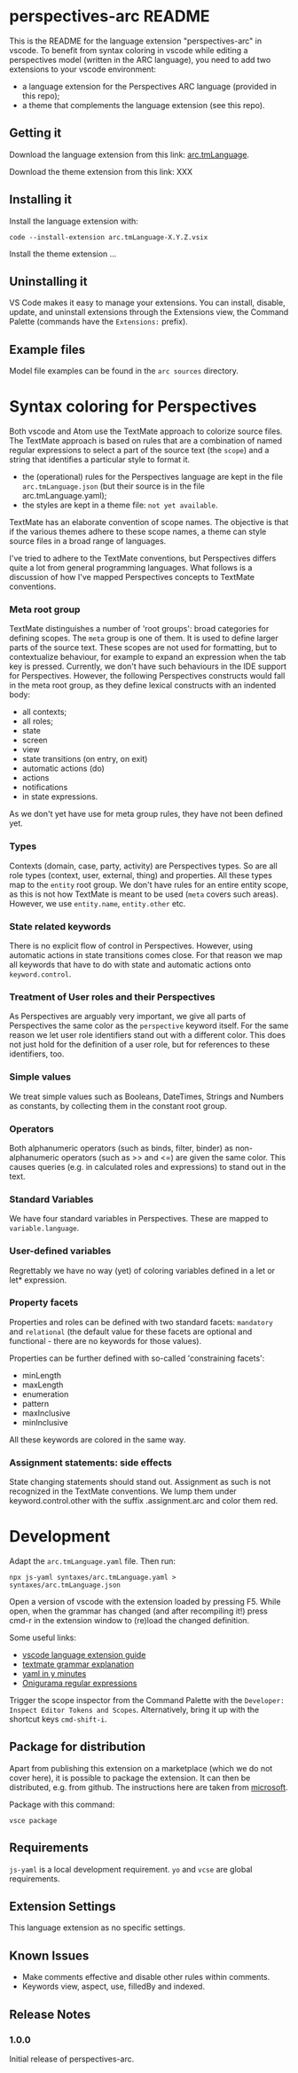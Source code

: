 # perspectives-arc README

This is the README for the language extension "perspectives-arc" in vscode. To benefit from syntax coloring in vscode while editing a perspectives model (written in the ARC language), you need to add two extensions to your vscode environment:

* a language extension for the Perspectives ARC language (provided in this repo);
* a theme that complements the language extension (see this repo).

## Getting it
Download the language extension from this link: [arc.tmLanguage](./arc.tmLanguage-X.Y.Z.vsix).

Download the theme extension from this link: XXX

## Installing it
Install the language extension with:

```
code --install-extension arc.tmLanguage-X.Y.Z.vsix
```

Install the theme extension ...

## Uninstalling it
VS Code makes it easy to manage your extensions. You can install, disable, update, and uninstall extensions through the Extensions view, the Command Palette (commands have the `Extensions:` prefix).



## Example files
Model file examples can be found in the `arc sources` directory.

# Syntax coloring for Perspectives
Both vscode and Atom use the TextMate approach to colorize source files. The TextMate approach is based on rules that are a combination of named regular expressions to select a part of the source text (the `scope`) and a string that identifies a particular style to format it. 

* the (operational) rules for the Perspectives language are kept in the file `arc.tmLanguage.json` (but their source is in the file arc.tmLanguage.yaml);
* the styles are kept in a theme file: `not yet available`.

TextMate has an elaborate convention of scope names. The objective is that if the various themes adhere to these scope names, a theme can style source files in a broad range of languages. 

I've tried to adhere to the TextMate conventions, but Perspectives differs quite a lot from general programming languages. What follows is a discussion of how I've mapped Perspectives concepts to TextMate conventions.

### Meta root group
TextMate distinguishes a number of 'root groups': broad categories for defining scopes. The `meta` group is one of them. It is used to define larger parts of the source text. These scopes are not used for formatting, but to contextualize behaviour, for example to expand an expression when the tab key is pressed. Currently, we don't have such behaviours in the IDE support for Perspectives. However, the following Perspectives constructs would fall in the meta root group, as they define lexical constructs with an indented body:

* all contexts;
* all roles;
* state
* screen
* view
* state transitions (on entry, on exit)
* automatic actions (do)
* actions
* notifications
* in state expressions.

As we don't yet have use for meta group rules, they have not been defined yet.

### Types
Contexts (domain, case, party, activity) are Perspectives types. So are all role types (context, user, external, thing) and properties. All these types map to the `entity` root group. We don't have rules for an entire entity scope, as this is not how TextMate is meant to be used (`meta` covers such areas). However, we use `entity.name`, `entity.other` etc.

### State related keywords
There is no explicit flow of control in Perspectives. However, using automatic actions in state transitions comes close. For that reason we map all keywords that have to do with state and automatic actions onto `keyword.control`.

### Treatment of User roles and their Perspectives
As Perspectives are arguably very important, we give all parts of Perspectives the same color as the `perspective` keyword itself. For the same reason we let user role identifiers stand out with a different color. This does not just hold for the definition of a user role, but for references to these identifiers, too.

### Simple values
We treat simple values such as Booleans, DateTimes, Strings and Numbers as constants, by collecting them in the constant root group.

### Operators
Both alphanumeric operators (such as binds, filter, binder) as non-alphanumeric operators (such as >> and <=) are given the same color. This causes queries (e.g. in calculated roles and expressions) to stand out in the text.

### Standard Variables
We have four standard variables in Perspectives. These are mapped to `variable.language`.

### User-defined variables
Regrettably we have no way (yet) of coloring variables defined in a let or let* expression.

### Property facets
Properties and roles can be defined with two standard facets: `mandatory` and `relational` (the default value for these facets are optional and functional - there are no keywords for those values).

Properties can be further defined with so-called 'constraining facets':

* minLength
* maxLength
* enumeration
* pattern
* maxInclusive
* minInclusive

All these keywords are colored in the same way.

### Assignment statements: side effects
State changing statements should stand out. Assignment as such is not recognized in the TextMate conventions. We lump them under keyword.control.other with the suffix .assignment.arc and color them red. 
  

# Development
Adapt the `arc.tmLanguage.yaml` file. Then run:

```
npx js-yaml syntaxes/arc.tmLanguage.yaml > syntaxes/arc.tmLanguage.json
```
Open a version of vscode with the extension loaded by pressing F5. While open, when the grammar has changed (and after recompiling it!) press cmd-r in the extension window to (re)load the changed definition.

Some useful links:

- [vscode language extension guide](https://code.visualstudio.com/api/language-extensions/syntax-highlight-guide#tokenization)
- [textmate grammar explanation](https://macromates.com/manual/en/language_grammars)
- [yaml in y minutes](https://learnxinyminutes.com/docs/yaml/)
- [Onigurama regular expressions](https://macromates.com/manual/en/regular_expressions)

Trigger the scope inspector from the Command Palette with the `Developer: Inspect Editor Tokens and Scopes`. Alternatively, bring it up with the shortcut keys `cmd-shift-i`.

## Package for distribution
Apart from publishing this extension on a marketplace (which we do not cover here), it is possible to package the extension. It can then be distributed, e.g. from github. The instructions here are taken from [microsoft](https://code.visualstudio.com/api/working-with-extensions/publishing-extension#packaging-extensions).

Package with this command:

```
vsce package
```

## Requirements

`js-yaml` is a local development requirement. `yo` and `vcse` are global requirements.

## Extension Settings

This language extension as no specific settings.

## Known Issues

* Make comments effective and disable other rules within comments.
* Keywords view, aspect, use, filledBy and indexed.


## Release Notes

### 1.0.0

Initial release of perspectives-arc.

